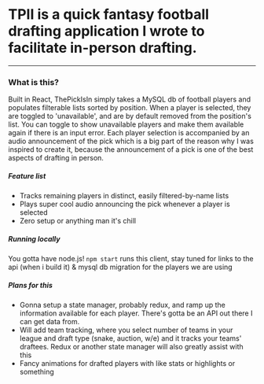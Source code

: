 # TPII is a quick fantasy football drafting application I wrote to facilitate in-person drafting.

----
### What is this?
Built in React, ThePickIsIn simply takes a MySQL db of football players and populates filterable lists sorted by position. When a player is selected, they are toggled to 'unavailable', and are by default removed from the position's list. You can toggle to show unavailable players and make them available again if there is an input error. Each player selection is accompanied by an audio announcement of the pick which is a big part of the reason why I was inspired to create it, because the announcement of a pick is one of the best aspects of drafting in person.

##### Feature list
* Tracks remaining players in distinct, easily filtered-by-name lists
* Plays super cool audio announcing the pick whenever a player is selected
* Zero setup or anything man it's chill

##### Running locally
You gotta have node.js! `npm start` runs this client, stay tuned for links to the api (when i build it) & mysql db migration for the players we are using

##### Plans for this
* Gonna setup a state manager, probably redux, and ramp up the information available for each player. There's gotta be an API out there I can get data from. 
* Will add team tracking, where you select number of teams in your league and draft type (snake, auction, w/e) and it tracks your teams' draftees. Redux or another state manager will also greatly assist with this
* Fancy animations for drafted players with like stats or highlights or something
